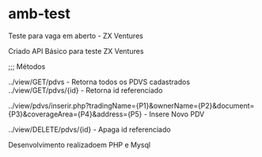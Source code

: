 # amb-test
Teste para vaga em aberto - ZX Ventures

Criado API Básico para teste ZX Ventures

;;; Métodos

../view/GET/pdvs - Retorna todos os PDVS cadastrados
../view/GET/pdvs/{id} - Retorna id referenciado

../view/pdvs/inserir.php?tradingName={P1}&ownerName={P2}&document={P3}&coverageArea={P4}&address={P5} - Insere Novo PDV

../view/DELETE/pdvs/{id} - Apaga id referenciado

Desenvolvimento realizadoem PHP e Mysql
